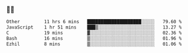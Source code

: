 ### 👨‍💻

<!--START_SECTION:waka-->

```txt
Other         11 hrs 6 mins   ████████████████████░░░░░   79.60 %
JavaScript    1 hr 51 mins    ███▒░░░░░░░░░░░░░░░░░░░░░   13.27 %
C             19 mins         ▓░░░░░░░░░░░░░░░░░░░░░░░░   02.36 %
Bash          16 mins         ▒░░░░░░░░░░░░░░░░░░░░░░░░   01.96 %
Ezhil         8 mins          ▒░░░░░░░░░░░░░░░░░░░░░░░░   01.06 %
```

<!--END_SECTION:waka-->
